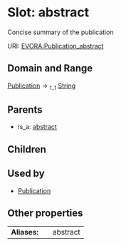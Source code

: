 
# Slot: abstract

Concise summary of the publication

URI: [EVORA:Publication_abstract](https://evora-project.eu/Publication_abstract)


## Domain and Range

[Publication](Publication.md) &#8594;  <sub>1..1</sub> [String](types/String.md)

## Parents

 *  is_a: [abstract](abstract.md)

## Children


## Used by

 * [Publication](Publication.md)

## Other properties

|  |  |  |
| --- | --- | --- |
| **Aliases:** | | abstract |